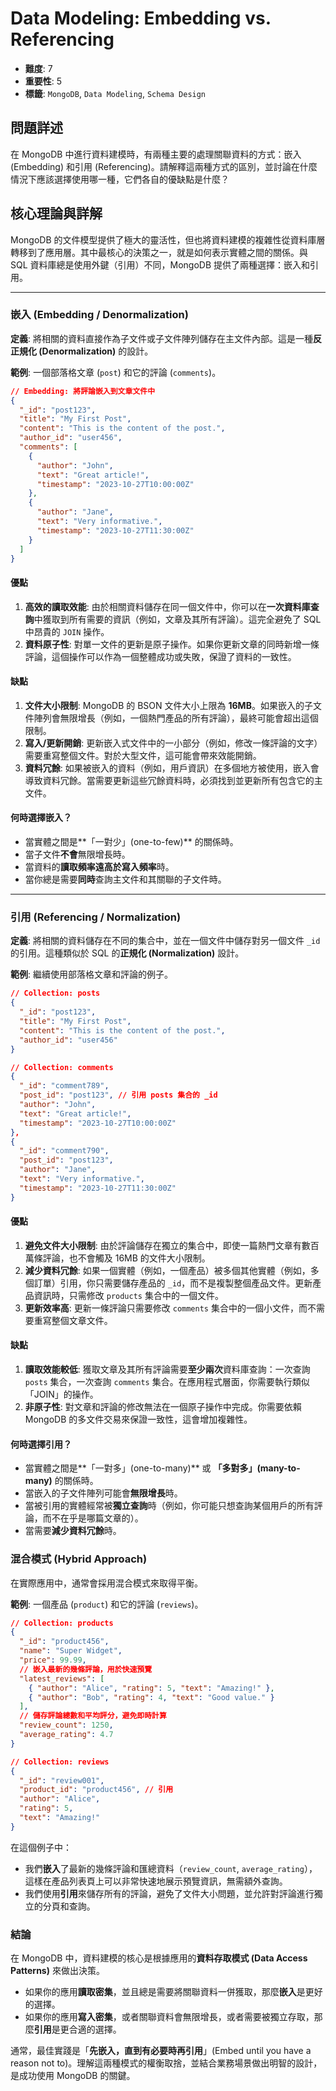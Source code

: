 # Data Modeling: Embedding vs. Referencing

- **難度**: 7
- **重要性**: 5
- **標籤**: `MongoDB`, `Data Modeling`, `Schema Design`

## 問題詳述

在 MongoDB 中進行資料建模時，有兩種主要的處理關聯資料的方式：嵌入 (Embedding) 和引用 (Referencing)。請解釋這兩種方式的區別，並討論在什麼情況下應該選擇使用哪一種，它們各自的優缺點是什麼？

## 核心理論與詳解

MongoDB 的文件模型提供了極大的靈活性，但也將資料建模的複雜性從資料庫層轉移到了應用層。其中最核心的決策之一，就是如何表示實體之間的關係。與 SQL 資料庫總是使用外鍵（引用）不同，MongoDB 提供了兩種選擇：嵌入和引用。

---

### 嵌入 (Embedding / Denormalization)

**定義**: 將相關的資料直接作為子文件或子文件陣列儲存在主文件內部。這是一種**反正規化 (Denormalization)** 的設計。

**範例**: 一個部落格文章 (`post`) 和它的評論 (`comments`)。

```json
// Embedding: 將評論嵌入到文章文件中
{
  "_id": "post123",
  "title": "My First Post",
  "content": "This is the content of the post.",
  "author_id": "user456",
  "comments": [
    {
      "author": "John",
      "text": "Great article!",
      "timestamp": "2023-10-27T10:00:00Z"
    },
    {
      "author": "Jane",
      "text": "Very informative.",
      "timestamp": "2023-10-27T11:30:00Z"
    }
  ]
}
```

#### 優點

1.  **高效的讀取效能**: 由於相關資料儲存在同一個文件中，你可以在**一次資料庫查詢**中獲取到所有需要的資訊（例如，文章及其所有評論）。這完全避免了 SQL 中昂貴的 `JOIN` 操作。
2.  **資料原子性**: 對單一文件的更新是原子操作。如果你更新文章的同時新增一條評論，這個操作可以作為一個整體成功或失敗，保證了資料的一致性。

#### 缺點

1.  **文件大小限制**: MongoDB 的 BSON 文件大小上限為 **16MB**。如果嵌入的子文件陣列會無限增長（例如，一個熱門產品的所有評論），最終可能會超出這個限制。
2.  **寫入/更新開銷**: 更新嵌入式文件中的一小部分（例如，修改一條評論的文字）需要重寫整個文件。對於大型文件，這可能會帶來效能開銷。
3.  **資料冗餘**: 如果被嵌入的資料（例如，用戶資訊）在多個地方被使用，嵌入會導致資料冗餘。當需要更新這些冗餘資料時，必須找到並更新所有包含它的主文件。

#### 何時選擇嵌入？

-   當實體之間是**「一對少」(one-to-few)** 的關係時。
-   當子文件**不會**無限增長時。
-   當資料的**讀取頻率遠高於寫入頻率**時。
-   當你總是需要**同時**查詢主文件和其關聯的子文件時。

---

### 引用 (Referencing / Normalization)

**定義**: 將相關的資料儲存在不同的集合中，並在一個文件中儲存對另一個文件 `_id` 的引用。這種類似於 SQL 的**正規化 (Normalization)** 設計。

**範例**: 繼續使用部落格文章和評論的例子。

```json
// Collection: posts
{
  "_id": "post123",
  "title": "My First Post",
  "content": "This is the content of the post.",
  "author_id": "user456"
}

// Collection: comments
{
  "_id": "comment789",
  "post_id": "post123", // 引用 posts 集合的 _id
  "author": "John",
  "text": "Great article!",
  "timestamp": "2023-10-27T10:00:00Z"
},
{
  "_id": "comment790",
  "post_id": "post123",
  "author": "Jane",
  "text": "Very informative.",
  "timestamp": "2023-10-27T11:30:00Z"
}
```

#### 優點

1.  **避免文件大小限制**: 由於評論儲存在獨立的集合中，即使一篇熱門文章有數百萬條評論，也不會觸及 16MB 的文件大小限制。
2.  **減少資料冗餘**: 如果一個實體（例如，一個產品）被多個其他實體（例如，多個訂單）引用，你只需要儲存產品的 `_id`，而不是複製整個產品文件。更新產品資訊時，只需修改 `products` 集合中的一個文件。
3.  **更新效率高**: 更新一條評論只需要修改 `comments` 集合中的一個小文件，而不需要重寫整個文章文件。

#### 缺點

1.  **讀取效能較低**: 獲取文章及其所有評論需要**至少兩次**資料庫查詢：一次查詢 `posts` 集合，一次查詢 `comments` 集合。在應用程式層面，你需要執行類似「JOIN」的操作。
2.  **非原子性**: 對文章和評論的修改無法在一個原子操作中完成。你需要依賴 MongoDB 的多文件交易來保證一致性，這會增加複雜性。

#### 何時選擇引用？

-   當實體之間是**「一對多」(one-to-many)** 或 **「多對多」(many-to-many)** 的關係時。
-   當嵌入的子文件陣列可能會**無限增長**時。
-   當被引用的實體經常被**獨立查詢**時（例如，你可能只想查詢某個用戶的所有評論，而不在乎是哪篇文章的）。
-   當需要**減少資料冗餘**時。

### 混合模式 (Hybrid Approach)

在實際應用中，通常會採用混合模式來取得平衡。

**範例**: 一個產品 (`product`) 和它的評論 (`reviews`)。

```json
// Collection: products
{
  "_id": "product456",
  "name": "Super Widget",
  "price": 99.99,
  // 嵌入最新的幾條評論，用於快速預覽
  "latest_reviews": [
    { "author": "Alice", "rating": 5, "text": "Amazing!" },
    { "author": "Bob", "rating": 4, "text": "Good value." }
  ],
  // 儲存評論總數和平均評分，避免即時計算
  "review_count": 1250,
  "average_rating": 4.7
}

// Collection: reviews
{
  "_id": "review001",
  "product_id": "product456", // 引用
  "author": "Alice",
  "rating": 5,
  "text": "Amazing!"
}
```

在這個例子中：
-   我們**嵌入**了最新的幾條評論和匯總資料（`review_count`, `average_rating`），這樣在產品列表頁上可以非常快速地展示預覽資訊，無需額外查詢。
-   我們使用**引用**來儲存所有的評論，避免了文件大小問題，並允許對評論進行獨立的分頁和查詢。

### 結論

在 MongoDB 中，資料建模的核心是根據應用的**資料存取模式 (Data Access Patterns)** 來做出決策。

-   如果你的應用**讀取密集**，並且總是需要將關聯資料一併獲取，那麼**嵌入**是更好的選擇。
-   如果你的應用**寫入密集**，或者關聯資料會無限增長，或者需要被獨立存取，那麼**引用**是更合適的選擇。

通常，最佳實踐是「**先嵌入，直到有必要時再引用**」(Embed until you have a reason not to)。理解這兩種模式的權衡取捨，並結合業務場景做出明智的設計，是成功使用 MongoDB 的關鍵。
